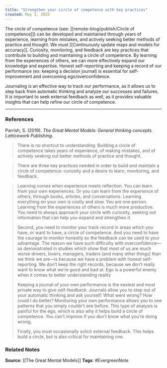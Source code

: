 ```yaml
---
title: "Strengthen your circle of competence with key practices"
created: May 3, 2023
---
```


The circle of competence (see: [[remote-blog/publish/Circle of competence]]) can be developed and maintained through years of experience, learning from mistakes, and actively seeking better methods of practice and thought. We must [[Continuously update maps and models for accuracy]]. Curiosity, monitoring, and feedback are key practices that contribute to building and maintaining a circle of competence. By learning from the experiences of others, we can more effectively expand our knowledge and expertise. Honest self-reporting and keeping a record of our performance (ex: keeping a decision journal) is essential for self-improvement and overcoming ego/overconfidence.

Journaling is an effective way to track our performance, as it allows us to step back from automatic thinking and analyze our successes and failures. It is important to seek external feedback as well, as it provides valuable insights that can help refine our circle of competence. 

---
### References

Parrish, S. (2019). _The Great Mental Models: General thinking concepts. Latticework Publishing_.

> There is no shortcut to understanding. Building a circle of competence takes years of experience, of making mistakes, and of actively seeking out better methods of practice and thought.

> There are three key practices needed in order to build and maintain a circle of competence: curiosity and a desire to learn, monitoring, and feedback. 

> Learning comes when experience meets reflection. You can learn from your own experiences. Or you can learn from the experience of others, through books, articles, and conversations. Learning everything on your own is costly and slow. You are one person. Learning from the experiences of others is much more productive. You need to always approach your circle with curiosity, seeking out information that can help you expand and strengthen it.
> 
> Second, you need to monitor your track record in areas which you have, or want to have, a circle of competence. And you need to have the courage to monitor honestly so the feedback can be used to your advantage. The reason we have such difficulty with overconfidence—as demonstrated in studies which show that most of us are much worse drivers, lovers, managers, traders (and many other things) than we think we are—is because we have a problem with honest self-reporting. We don’t keep the right records, because we don’t really want to know what we’re good and bad at. Ego is a powerful enemy when it comes to better understanding reality
> 
> Keeping a journal of your own performance is the easiest and most private way to give self-feedback. Journals allow you to step out of your automatic thinking and ask yourself: What went wrong? How could I do better? Monitoring your own performance allows you to see patterns that you simply couldn’t see before. This type of analysis is painful for the ego, which is also why it helps build a circle of competence. You can’t improve if you don’t know what you’re doing wrong. 
> 
> Finally, you must occasionally solicit external feedback. This helps build a circle, but is also critical for maintaining one. 

### Related Notes
**Source**: [[The Great Mental Models]]
**Tags**: #EvergreenNote

